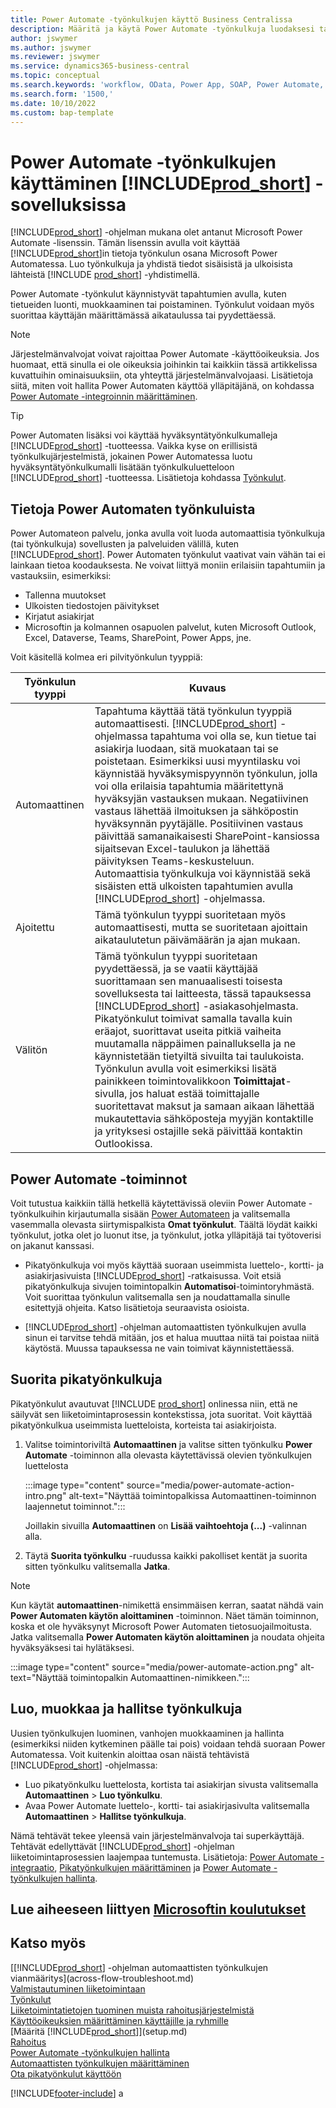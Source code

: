```yaml
---
title: Power Automate -työnkulkujen käyttö Business Centralissa
description: Määritä ja käytä Power Automate -työnkulkuja luodaksesi tai muuttaaksesi Business Centralin tietoja.
author: jswymer
ms.author: jswymer
ms.reviewer: jswymer
ms.service: dynamics365-business-central
ms.topic: conceptual
ms.search.keywords: 'workflow, OData, Power App, SOAP, Power Automate,'
ms.search.form: '1500,'
ms.date: 10/10/2022
ms.custom: bap-template
---
```

# <a name="use-power-automate-flows-in-"></a><a name="use-power-automate-flows-in-"></a>Power Automate -työnkulkujen käyttäminen [!INCLUDE[prod_short](includes/prod_short.md)] -sovelluksissa

[!INCLUDE[prod_short](includes/prod_short.md)] -ohjelman mukana olet antanut Microsoft Power Automate -lisenssin. Tämän lisenssin avulla voit käyttää [!INCLUDE[prod_short](includes/prod_short.md)]in tietoja työnkulun osana Microsoft Power Automatessa. Luo työnkulkuja ja yhdistä tiedot sisäisistä ja ulkoisista lähteistä [!INCLUDE [prod_short](includes/prod_short.md)] -yhdistimellä.

Power Automate -työnkulut käynnistyvät tapahtumien avulla, kuten tietueiden luonti, muokkaaminen tai poistaminen. Työnkulut voidaan myös suorittaa käyttäjän määrittämässä aikataulussa tai pyydettäessä.

> [!NOTE]
> Järjestelmänvalvojat voivat rajoittaa Power Automate -käyttöoikeuksia. Jos huomaat, että sinulla ei ole oikeuksia joihinkin tai kaikkiin tässä artikkelissa kuvattuihin ominaisuuksiin, ota yhteyttä järjestelmänvalvojaasi. Lisätietoja siitä, miten voit hallita Power Automaten käyttöä ylläpitäjänä, on kohdassa [Power Automate -integroinnin määrittäminen](/dynamics365/business-central/dev-itpro/powerplatform/power-automate-setup).

<!-- You must have a valid account with both [!INCLUDE[prod_short](includes/prod_short.md)] and Power Automate. --> 

> [!TIP]
> Power Automaten lisäksi voi käyttää hyväksyntätyönkulkumalleja [!INCLUDE[prod_short](includes/prod_short.md)] -tuotteessa. Vaikka kyse on erillisistä työnkulkujärjestelmistä, jokainen Power Automatessa luotu hyväksyntätyönkulkumalli lisätään työnkulkuluetteloon [!INCLUDE[prod_short](includes/prod_short.md)] -tuotteessa. Lisätietoja kohdassa [Työnkulut](across-workflow.md).

## <a name="about-power-automate-flows"></a><a name="about-power-automate-flows"></a>Tietoja Power Automaten työnkuluista

Power Automateon palvelu, jonka avulla voit luoda automaattisia työnkulkuja (tai työnkulkuja) sovellusten ja palveluiden välillä, kuten [!INCLUDE[prod_short](includes/prod_short.md)]. Power Automaten työnkulut vaativat vain vähän tai ei lainkaan tietoa koodauksesta. Ne voivat liittyä moniin erilaisiin tapahtumiin ja vastauksiin, esimerkiksi:

- Tallenna muutokset
- Ulkoisten tiedostojen päivitykset
- Kirjatut asiakirjat
- Microsoftin ja kolmannen osapuolen palvelut, kuten Microsoft Outlook, Excel, Dataverse, Teams, SharePoint, Power Apps, jne.

Voit käsitellä kolmea eri pilvityönkulun tyyppiä:

|Työnkulun tyyppi|Kuvaus|
|---------|-----------|
|Automaattinen|Tapahtuma käyttää tätä työnkulun tyyppiä automaattisesti. [!INCLUDE[prod_short](includes/prod_short.md)] -ohjelmassa tapahtuma voi olla se, kun tietue tai asiakirja luodaan, sitä muokataan tai se poistetaan. Esimerkiksi uusi myyntilasku voi käynnistää hyväksymispyynnön työnkulun, jolla voi olla erilaisia tapahtumia määritettynä hyväksyjän vastauksen mukaan. Negatiivinen vastaus lähettää ilmoituksen ja sähköpostin hyväksynnän pyytäjälle. Positiivinen vastaus päivittää samanaikaisesti SharePoint-kansiossa sijaitsevan Excel-taulukon ja lähettää päivityksen Teams-keskusteluun. Automaattisia työnkulkuja voi käynnistää sekä sisäisten että ulkoisten tapahtumien avulla [!INCLUDE[prod_short](includes/prod_short.md)] -ohjelmassa.|
|Ajoitettu|Tämä työnkulun tyyppi suoritetaan myös automaattisesti, mutta se suoritetaan ajoittain aikataulutetun päivämäärän ja ajan mukaan. |
|Välitön |Tämä työnkulun tyyppi suoritetaan pyydettäessä, ja se vaatii käyttäjää suorittamaan sen manuaalisesti toisesta sovelluksesta tai laitteesta, tässä tapauksessa [!INCLUDE[prod_short](includes/prod_short.md)] -asiakasohjelmasta. Pikatyönkulut toimivat samalla tavalla kuin eräajot, suorittavat useita pitkiä vaiheita muutamalla näppäimen painalluksella ja ne käynnistetään tietyiltä sivuilta tai taulukoista. Työnkulun avulla voit esimerkiksi lisätä painikkeen toimintovalikkoon **Toimittajat**-sivulla, jos haluat estää toimittajalle suoritettavat maksut ja samaan aikaan lähettää mukautettavia sähköposteja myyjän kontaktille ja yrityksesi ostajille sekä päivittää kontaktin Outlookissa. |

## <a name="power-automate-features"></a><a name="power-automate-features"></a>Power Automate -toiminnot

Voit tutustua kaikkiin tällä hetkellä käytettävissä oleviin Power Automate -työnkulkuihin kirjautumalla sisään [Power Automateen](https://powerautomate.com) ja valitsemalla vasemmalla olevasta siirtymispalkista **Omat työnkulut**. Täältä löydät kaikki työnkulut, jotka olet jo luonut itse, ja työnkulut, jotka ylläpitäjä tai työtoverisi on jakanut kanssasi.

- Pikatyönkulkuja voi myös käyttää suoraan useimmista luettelo-, kortti- ja asiakirjasivuista [!INCLUDE[prod_short](includes/prod_short.md)] -ratkaisussa. Voit etsiä pikatyönkulkuja sivujen toimintopalkin **Automatisoi**-toimintoryhmästä. Voit suorittaa työnkulun valitsemalla sen ja noudattamalla sinulle esitettyjä ohjeita. Katso lisätietoja seuraavista osioista.
 
- [!INCLUDE[prod_short](includes/prod_short.md)] -ohjelman automaattisten työnkulkujen avulla sinun ei tarvitse tehdä mitään, jos et halua muuttaa niitä tai poistaa niitä käytöstä. Muussa tapauksessa ne vain toimivat käynnistettäessä. 
<!--

## <a name="automated-flows"></a><a name="automated-flows"></a>Automated flows

With Power Automate, you can create business flows directly in-house and rely on citizen developers. Automated workflows can be started by both internal and external events in [!INCLUDE[prod_short](includes/prod_short.md)], and also be set to run periodically. Learn more and get instructions on how to create flows in the [Set Up Automated Workflows](/dynamics365/business-central/dev-itpro/powerplatform/automate-workflows) article in the administration content.

-->

## <a name="run-instant-flows"></a><a name="run-instant-flows"></a>Suorita pikatyönkulkuja

Pikatyönkulut avautuvat [!INCLUDE [prod_short](includes/prod_short.md)] onlinessa niin, että ne säilyvät sen liiketoimintaprosessin kontekstissa, jota suoritat. Voit käyttää pikatyönkulkua useimmista luetteloista, korteista tai asiakirjoista.

1. Valitse toimintoriviltä **Automaattinen** ja valitse sitten työnkulku **Power Automate** -toiminnon alla olevasta käytettävissä olevien työnkulkujen luettelosta

    :::image type="content" source="media/power-automate-action-intro.png" alt-text="Näyttää toimintopalkissa Automaattinen-toiminnon laajennetut toiminnot.":::

    Joillakin sivuilla **Automaattinen** on **Lisää vaihtoehtoja (...)** -valinnan alla. 
2. Täytä **Suorita työnkulku** -ruudussa kaikki pakolliset kentät ja suorita sitten työnkulku valitsemalla **Jatka**.

> [!NOTE]
> Kun käytät **automaattinen**-nimikettä ensimmäisen kerran, saatat nähdä vain **Power Automaten käytön aloittaminen** -toiminnon. Näet tämän toiminnon, koska et ole hyväksynyt Microsoft Power Automaten tietosuojailmoitusta. Jatka valitsemalla **Power Automaten käytön aloittaminen** ja noudata ohjeita hyväksyäksesi tai hylätäksesi.  
>
> :::image type="content" source="media/power-automate-action.png" alt-text="Näyttää toimintopalkin Automaattinen-nimikkeen.":::

<!--

[!INCLUDE [prod_short](includes/prod_short.md)] can run a Power Automate flow from most list, card, and document pages. Once the admin has connected [!INCLUDE [prod_short](includes/prod_short.md)] with Power Automate, you'll see any flows your organization has added when you choose the **Automate** action on the relevant pages. Instant flows are run without leaving [!INCLUDE [prod_short](includes/prod_short.md)]. Learn more in the [Set Up Automated Workflows](/dynamics365/business-central/dev-itpro/powerplatform/automate-workflows) article in the administration content.

These instant flows open on a page inside [!INCLUDE [prod_short](includes/prod_short.md)] online so you can remain within the context of the business process you were in the middle of. Choose the **Automate** action—on some pages nested under the **More Options** menu—choose the **Power Automate** menu item, then choose the relevant link to trigger the workflow. The connection to Power Automate is already set up for you.

Most flows require you to fill in a field or two before you choose the **Run flow** action.

> [!TIP]
> If you don't see an **Automate** action, then your [!INCLUDE [prod_short](includes/prod_short.md)] probably hasn't yet been set up to use Power Automate. Learn more from your admin.-->

## <a name="create-edit-and-manage-flows"></a><a name="create-edit-and-manage-flows"></a>Luo, muokkaa ja hallitse työnkulkuja

Uusien työnkulkujen luominen, vanhojen muokkaaminen ja hallinta (esimerkiksi niiden kytkeminen päälle tai pois) voidaan tehdä suoraan Power Automatessa. Voit kuitenkin aloittaa osan näistä tehtävistä [!INCLUDE[prod_short](includes/prod_short.md)] -ohjelmassa:

- Luo pikatyönkulku luettelosta, kortista tai asiakirjan sivusta valitsemalla **Automaattinen** > **Luo työnkulku**.
- Avaa Power Automate luettelo-, kortti- tai asiakirjasivulta valitsemalla **Automaattinen** > **Hallitse työnkulkuja**.
<!--- To create new flows or manage existing flows from inside [!INCLUDE[prod_short](includes/prod_short.md)], got to the **Manage Power Automate Flows** page.-->

Nämä tehtävät tekee yleensä vain järjestelmänvalvoja tai superkäyttäjä. Tehtävät edellyttävät [!INCLUDE[prod_short](includes/prod_short.md)] -ohjelman liiketoimintaprosessien laajempaa tuntemusta. Lisätietoja: [Power Automate -integraatio](/dynamics365/business-central/dev-itpro/powerplatform/power-automate-overview), [Pikatyönkulkujen määrittäminen](/dynamics365/business-central/dev-itpro/powerplatform/instant-flows) ja [Power Automate -työnkulkujen hallinta](/dynamics365/business-central/dev-itpro/powerplatform/manage-power-automate-flows).
<!-- 

## <a name="add-more-automated-flows-and-instant-flows"></a><a name="add-more-automated-flows-and-instant-flows"></a>Add more automated flows and instant flows

You can create flows through the [powerautomate.microsoft.com](https://powerautomate.microsoft.com) website. However, if your admin has switched on the capability to run Power Automate flows from inside [!INCLUDE [prod_short](includes/prod_short.md)] online, you can start the process of building a flow from the **Automate** action on the relevant pages, which can be found under the **More Options** menu depending on the page. Then choose the **Power Automate** menu item, and then choose the **Create a flow** action. Power Automate then opens in a new browser tab, and you're signed in automatically.

You can find sample templates to adapt to your company and all available trigger events, using both [!INCLUDE [prod_short](includes/prod_short.md)] and external tools, by choosing the **Connectors** menu on the Power Automate website. Learn more about available templates and triggers in the [Set Up Automated Workflows](/dynamics365/business-central/dev-itpro/powerplatform/automate-workflows) article in the administration content.

## <a name="create-and-manage-power-automate-flows"></a><a name="create-and-manage-power-automate-flows"></a>Create and manage Power Automate flows

You can create new flows or manage existing Power Automate flows in [!INCLUDE [prod_short](includes/prod_short.md)] on the **Manage Power Automate Flows** page. Learn more in the [Manage Power Automate Flows](/dynamics365/business-central/dev-itpro/powerplatform/manage-power-automate-flows) article in the administration content.

<!--
You can also manage available Power Automate workflows on the **Workflows** page in [!INCLUDE[prod_short](includes/prod_short.md)]. The page lists both the built-in approval and Power Automate workflows, with options for the latter to enable/disable, delete, and view the workflow on the Power Automate website.-->

## <a name="see-related-microsoft-training"></a><a name="see-related-microsoft-training"></a>Lue aiheeseen liittyen [Microsoftin koulutukset](/training/modules/use-power-automate/)

## <a name="see-also"></a><a name="see-also"></a>Katso myös

[[!INCLUDE[prod_short](includes/prod_short.md)] -ohjelman automaattisten työnkulkujen vianmääritys](across-flow-troubleshoot.md)  
[Valmistautuminen liiketoimintaan](ui-get-ready-business.md)  
[Työnkulut](across-workflow.md)  
[Liiketoimintatietojen tuominen muista rahoitusjärjestelmistä](across-import-data-configuration-packages.md)  
[Käyttöoikeuksien määrittäminen käyttäjille ja ryhmille](ui-define-granular-permissions.md)  
[Määritä [!INCLUDE[prod_short](includes/prod_short.md)]](setup.md)  
[Rahoitus](finance.md)  
[Power Automate -työnkulkujen hallinta](/dynamics365/business-central/dev-itpro/powerplatform/manage-power-automate-flows)  
[Automaattisten työnkulkujen määrittäminen](/dynamics365/business-central/dev-itpro/powerplatform/automate-workflows)  
[Ota pikatyönkulut käyttöön](/dynamics365/business-central/dev-itpro/powerplatform/instant-flows)  

[!INCLUDE[footer-include](includes/footer-banner.md)]
a
